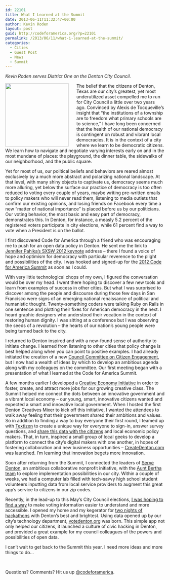 ```yaml
---
id: 22101
title: What I Learned at the Summit
date: 2013-06-11T11:32:47+00:00
author: Kevin Roden
layout: post
guid: http://codeforamerica.org/?p=22101
permalink: /2013/06/11/what-i-learned-at-the-summit/
categories:
  - Cities
  - Guest Post
  - News
  - Summit
---
```

_Kevin Roden serves District One on the Denton City Council._

<img style="float: left; padding-right: 25px;" src="http://codeforamerica.org/wp-content/uploads/2013/06/kevinroden.jpg" alt="" width="200px" />The belief that the citizens of Denton, Texas are our city’s greatest, yet most underutilized asset compelled me to run for City Council a little over two years ago. Convinced by Alexis de Tocqueville’s insight that “the institutions of a township are to freedom what primary schools are to science,” I have long been concerned that the health of our national democracy is contingent on robust and vibrant local democracies. It is in the context of a city where we learn to be democratic citizens. We learn how to navigate and negotiate varying interests early on and in the most mundane of places: the playground, the dinner table, the sidewalks of our neighborhood, and the public square.

Yet for most of us, our political beliefs and behaviors are reared almost exclusively by a much more abstract and polarizing national landscape. At that level, with many shiny objects to captivate us, democracy seems much more alluring, yet below the surface our practice of democracy is too often reduced to voting every couple of years, maybe writing pre-written emails to policy makers who will never read them, listening to media outlets that confirm our existing opinions, and losing friends on Facebook every time a new “matter of national importance” is placed before us by our politicians. Our voting behavior, the most basic and easy part of democracy, demonstrates this. In Denton, for instance, a measly 5.2 percent of the registered voters participate in city elections, while 61 percent find a way to vote when a President is on the ballot.

I first discovered Code for America through a friend who was encouraging me to push for an open data policy in Denton. He sent me the link to <a href="http://codeforamerica.org/sxsw" target="_blank">Jennifer Pahlka’s SXSW 2012 keynote</a> address – there I found a voice of hope and optimism for democracy with particular reverence to the plight and possibilities of the city. I was hooked and signed-up for the [2012 Code for America Summit](http://cfasummit.org) as soon as I could.

With very little technological chops of my own, I figured the conversation would be over my head. I went there hoping to discover a few new tools and learn from examples of success in other cities. But what I was surprised to discover among the people and discourse during those few days in San Francisco were signs of an emerging national renaissance of political and humanistic thought. Twenty-something coders were talking Ruby on Rails in one sentence and plotting their fixes for American democracy in the next. I heard graphic designers who understood their vocation in the context of restoring human dignity. I was sitting at a conference but I was observing the seeds of a revolution – the hearts of our nation’s young people were being turned back to the city.

I returned to Denton inspired and with a new-found sense of authority to initiate change. I learned from listening to other cities that policy change is best helped along when you can point to positive examples. I had already initiated the creation of a new [Council Committee on Citizen Engagement](http://rodenfordenton.com/2012/10/fixing-democracy-the-committee-for-citizen-engagement/), but I now had a wealth of ideas by which to develop an ambitious agenda along with my colleagues on the committee. Our first meeting began with a presentation of what I learned at the Code for America Summit.

A few months earlier I developed a [Creative Economy Initiative](http://www.nbcdfw.com/news/business/Denton-Councilman-Wants-to-Capitalize-on-Citys-Creativity-155816455.html) in order to foster, create, and attract more jobs for our growing creative class. The Summit helped me connect the dots between an innovative government and a vibrant local economy &#8211; our young, smart, innovative citizens wanted and expected a smart and innovative local government. When I hosted the first Denton Creatives Mixer to kick off this initiative, I wanted the attendees to walk away feeling that their government shared their ambitions and values. So in addition to finding a way to buy everyone their first round, I teamed up with [Textizen](https://www.textizen.com/) to create a unique way for everyone to sign-in, answer survey questions, and [share this data with the citizens](http://rodenfordenton.com/2012/11/denton-creatives-mixer-re-cap-and-where-we-go-from-here/) and local economic policy makers. That, in turn, inspired a small group of local geeks to develop a platform to connect the city’s digital makers with one another, in hopes of fostering collaboration and new business opportunities – [CreateDenton.com](http://createdenton.com/) was launched. I’m learning that innovation begets more innovation.

Soon after returning from the Summit, I connected the leaders of [Serve Denton](http://servedenton.org/), an ambitious collaborative nonprofit initiative, with the [Aunt Bertha team](https://www.auntbertha.com/) to explore implementation possibilities in our city. Within a couple of weeks, we had a computer lab filled with tech-savvy high school student volunteers inputting data from local service providers to augment this great app’s service to citizens in our zip codes.

Recently, in the lead-up to this May’s City Council elections, [I was hoping to find a way](http://rodenfordenton.com/2013/02/hack-the-vote-denton-city-council-elections/) to make voting information easier to understand and more accessible. I opened my home and my kegerator for [two nights of hackathons](http://rodenfordenton.com/2013/03/votedenton-org-finding-your-council-district-just-got-easy/) with Denton’s best and brightest. Using data opened up by our city’s technology department, [votedenton.org](http://votedenton.org/) was born. This simple app not only helped our citizens, it launched a culture of civic hacking in Denton, and provided a great example for my council colleagues of the powers and possibilities of open data.

I can’t wait to get back to the Summit this year. I need more ideas and more things to do…

&nbsp;

Questions? Comments? Hit us up <a href="http://twitter.com/codeforamerica." target="_blank">@codeforamerica</a>.